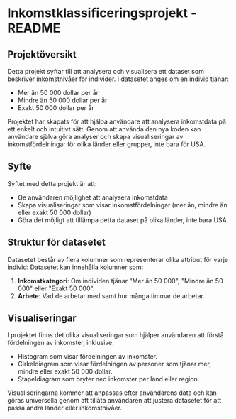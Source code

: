 # Inkomstklassificeringsprojekt - README

## Projektöversikt

Detta projekt syftar till att analysera och visualisera ett dataset som beskriver inkomstnivåer för individer. I datasetet anges om en individ tjänar:
- Mer än 50 000 dollar per år
- Mindre än 50 000 dollar per år
- Exakt 50 000 dollar per år

Projektet har skapats för att hjälpa användare att analysera inkomstdata på ett enkelt och intuitivt sätt. Genom att använda den nya koden kan användare själva göra analyser och skapa visualiseringar av inkomstfördelningar för olika länder eller grupper, inte bara för USA.

## Syfte

Syftet med detta projekt är att:
- Ge användaren möjlighet att analysera inkomstdata
- Skapa visualiseringar som visar inkomstfördelningar (mer än, mindre än eller exakt 50 000 dollar)
- Göra det möjligt att tillämpa detta dataset på olika länder, inte bara USA

## Struktur för datasetet

Datasetet består av flera kolumner som representerar olika attribut för varje individ:
Datasetet kan innehålla kolumner som:
1. **Inkomstkategori**: Om individen tjänar "Mer än 50 000", "Mindre än 50 000" eller "Exakt 50 000".
2. **Arbete**: Vad de arbetar med samt hur många timmar de arbetar.

## Visualiseringar

I projektet finns det olika visualiseringar som hjälper användaren att förstå fördelningen av inkomster, inklusive:
- Histogram som visar fördelningen av inkomster.
- Cirkeldiagram som visar fördelningen av personer som tjänar mer, mindre eller exakt 50 000 dollar.
- Stapeldiagram som bryter ned inkomster per land eller region.

Visualiseringarna kommer att anpassas efter användarens data och kan göras universella genom att tillåta användaren att justera datasetet för att passa andra länder eller inkomstnivåer.